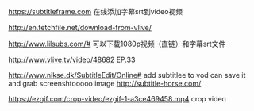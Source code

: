 https://subtitleframe.com 在线添加字幕srt到video视频

http://en.fetchfile.net/download-from-vlive/

http://www.lilsubs.com/# 可以下载1080p视频（直链）和字幕srt文件

http://www.vlive.tv/video/48682 EP.33


http://www.nikse.dk/SubtitleEdit/Online#     add subtitlee to vod can save it and grab screenshtooooo image
http://subtitle-horse.com/


https://ezgif.com/crop-video/ezgif-1-a3ce469458.mp4   crop video

